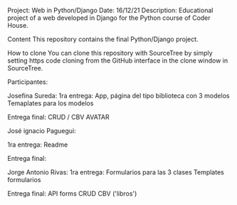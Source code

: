 Project: Web in Python/Django Date: 16/12/21 Description: Educational project of a web developed in Django for the Python course of Coder House.

Content This repository contains the final Python/Django project.

How to clone You can clone this repository with SourceTree by simply setting https code cloning from the GitHub interface in the clone window in SourceTree.

Participantes:

Josefina Sureda:
1ra entrega:
App, página del tipo biblioteca con 3 modelos
Temaplates para los modelos

Entrega final:
CRUD / CBV
AVATAR


José ignacio Paguegui:

1ra entrega:
Readme

Entrega final:


Jorge Antonio Rivas:
1ra entrega:
Formularios para las 3 clases
Templates formularios

Entrega final:
API forms
CRUD
CBV ('libros')
